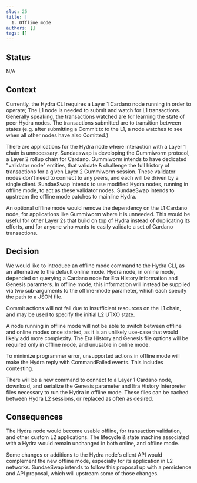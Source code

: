 ```yaml
---
slug: 25
title: | 
  1. Offline mode
authors: []
tags: []
---
```

## Status
N/A

## Context

Currently, the Hydra CLI requires a Layer 1 Cardano node running in order to operate; The L1 node is needed to submit and watch for L1 transactions. Generally speaking, the transactions watched are for learning the state of peer Hydra nodes. The transactions submitted are to transition between states (e.g. after submitting a Commit tx to the L1, a node watches to see when all other nodes have also Comitted.)

There are applications for the Hydra node where interaction with a Layer 1 chain is unnecessary. Sundaeswap is developing the Gummiworm protocol, a Layer 2 rollup chain for Cardano. Gummiworm intends to have dedicated "validator node" entities, that validate & challenge the full history of transactions for a given Layer 2 Gummiworm session. These validator nodes don't need to connect to any peers, and each will be driven by a single client. SundaeSwap intends to use modified Hydra nodes, running in offline mode, to act as these validator nodes. SundaeSwap intends to upstream the offline mode patches to mainline Hydra.

An optional offline mode would remove the dependency on the L1 Cardano node, for applications like Gummiworm where it is unneeded. This would be useful for other Layer 2s that build on top of Hydra instead of duplicating its efforts, and for anyone who wants to easily validate a set of Cardano transactions.

## Decision
We would like to introduce an offline mode command to the Hydra CLI, as an alternative to the default online mode. Hydra node, in online mode, depended on querying a Cardano node for Era History information and Genesis paramters. In offline mode, this information will instead be supplied via two sub-arguments to the offline-mode parameter, which each specify the path to a JSON file.

Commit actions will not fail due to insufficient resources on the L1 chain, and may be used to specify the initial L2 UTXO state.

A node running in offline mode will not be able to switch between offline and online modes once started, as it is an unlikely use-case that would likely add more complexity. The Era History and Genesis file options will be required only in offline mode, and unusable in online mode.

To minimize programmer error, unsupported actions in offline mode will make the Hydra reply with CommandFailed events. This includes contesting.
<!---
--TODO: full list of unsupported actions
commit and fanout i think are both necessary, to start/end lifecycle
-->

There will be a new command to connect to a Layer 1 Cardano node, download, and serialize the Genesis parameter and Era History Interpreter files necessary to run the Hydra in offline mode. These files can be cached between Hydra L2 sessions, or replaced as often as desired.

## Consequences

The Hydra node would become usable offline, for transaction validation, and other custom L2 applications. The lifecycle & state machine associated with a Hydra would remain unchanged in both online, and offline mode.

Some changes or additions to the Hydra node's client API would complement the new offline mode, especially for its application in L2 networks. SundaeSwap intends to follow this proposal up with a persistence and API proposal, which will upstream some of those changes.